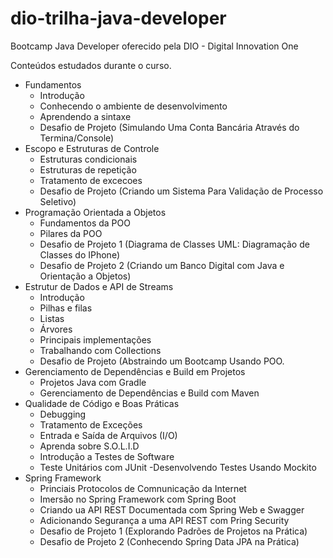 # dio-trilha-java-developer
Bootcamp Java Developer oferecido pela DIO - Digital Innovation One

Conteúdos estudados durante o curso.
- Fundamentos
	- Introdução
	- Conhecendo o ambiente de desenvolvimento
	- Aprendendo a sintaxe
	- Desafio de Projeto (Simulando Uma Conta Bancária Através do Termina/Console)
- Escopo e Estruturas de Controle
	- Estruturas condicionais
	- Estruturas de repetição
	- Tratamento de excecoes
	- Desafio de Projeto (Criando um Sistema Para Validação de Processo Seletivo)
- Programação Orientada a Objetos
	- Fundamentos da POO
	- Pilares da POO
	- Desafio de Projeto 1 (Diagrama de Classes UML: Diagramação de Classes do IPhone)
	- Desafio de Projeto 2 (Criando um Banco Digital com Java e Orientação a Objetos)
- Estrutur de Dados e API de Streams
	- Introdução
	- Pilhas e filas
	- Listas
	- Árvores
	- Principais implementações
	- Trabalhando com Collections
	- Desafio de Projeto (Abstraindo um Bootcamp Usando POO.
- Gerenciamento de Dependências e Build em Projetos
	- Projetos Java com Gradle
	- Gerenciamento de Dependências e Build com Maven
- Qualidade de Código e Boas Práticas
	- Debugging
	- Tratamento de Exceções
	- Entrada e Saída de Arquivos (I/O)
	- Aprenda sobre S.O.L.I.D
	- Introdução a Testes de Software
	- Teste Unitários com JUnit
	-Desenvolvendo Testes Usando Mockito
- Spring Framework
	- Princiais Protocolos de Comnunicação da Internet
	- Imersão no Spring Framework com Spring Boot
	- Criando ua API REST Documentada com Spring Web e Swagger
	- Adicionando Segurança a uma API REST com Pring Security
	- Desafio de Projeto 1 (Explorando Padrões de Projetos na Prática)
	- Desafio de Projeto 2 (Conhecendo Spring Data JPA na Prática)
